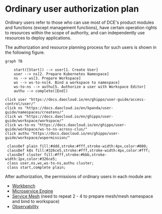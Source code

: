 # Ordinary user authorization plan

Ordinary users refer to those who can use most of DCE's product modules and functions (except management functions), have certain operation rights to resources within the scope of authority, and can independently use resources to deploy applications.

The authorization and resource planning process for such users is shown in the following figure.

```mermaid
graph TB

    start([Start]) --> user[1. Create User]
    user --> ns[2. Prepare Kubernetes Namespace]
    ns --> ws[3. Prepare Workspace]
    ws --> ws-to-ns[4. Bind a workspace to namespace]
    ws-to-ns --> authu[5. Authorize a user with Workspace Editor]
    authu --> complete([End])
    
click user "https://docs.daocloud.io/en/ghippo/user-guide/access-control/user/"
click ns "https://docs.daocloud.io/en/kpanda/user-guide/namespaces/createns/"
click ws "https://docs.daocloud.io/en/ghippo/user-guide/workspace/workspace/"
click ws-to-ns "https://docs.daocloud.io/en/ghippo/user-guide/workspace/ws-to-ns-across-clus/"
click authu "https://docs.daocloud.io/en/ghippo/user-guide/workspace/wspermission/"

 classDef plain fill:#ddd,stroke:#fff,stroke-width:4px,color:#000;
 classDef k8s fill:#326ce5,stroke:#fff,stroke-width:4px,color:#fff;
 classDef cluster fill:#fff,stroke:#bbb,stroke-width:1px,color:#326ce5;
 class user,ns,ws,ws-to-ns,authu cluster;
 class start,complete plain;
```

After authorization, the permissions of ordinary users in each module are:

- [Workbench](../../permissions/amamba.md)
- [Microservice Engine](../../permissions/skoala.md)
- [Service Mesh](../../permissions/mspider.md) (need to repeat 2 - 4 to prepare mesh/mesh namespace and bind to workspace)
- [Observability](../../../insight/intro/permission.md)
